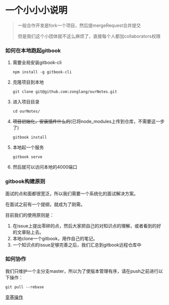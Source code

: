 # 一个小小小说明

> 一般合作开发是fork一个项目，然后提mergeRequest合并提交
>
> 但是我们这个小团体就不这么麻烦了，直接每个人都加collaborators权限

### 如何在本地跑起gitbook

1. 需要全局安装gitbook-cli

   ```
   npm install -g gitbook-cli 
   ```

2. 克隆项目到本地

   ```
   git clone git@github.com:zonglang/ourNotes.git
   ```

3. 进入项目目录

   ```
   cd ourNotes/
   ```

4. ~~项目初始化，安装插件什么的~~(已将node_modules上传到仓库，不需要这一步了)

   ```
   gitbook install 
   ```

4. 本地起一个服务

   ```
   gitbook serve
   ```

5. 然后就可以访问本地的4000端口

### gitbook构建原则

面试的点和面都很宽泛，所以我们需要一个系统化的面试解决方案。

在面试之前有一个提纲，就成为了刚需。

目前我们的使用原则是：

1. 在issue上提出零碎的点，然后大家把自己的对知识点的理解，或者看到的好的文章贴上去。
2. 本地clone一个gitbook，用作自己的笔记。
3. 一个知识点的issue足够完善之后，我们汇总到gitbook远程仓库中

### 如何协作

我们只维护一个主分支master，所以为了使版本管理有序，请在push之前进行以下操作：

```
git pull --rebase
```

[变基操作]([https://git-scm.com/book/zh/v2/Git-%E5%88%86%E6%94%AF-%E5%8F%98%E5%9F%BA](https://git-scm.com/book/zh/v2/Git-分支-变基))



